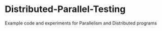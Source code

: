 # Distributed-Parallel-Testing
Example code and experiments for Parallelism and Distributed programs 

